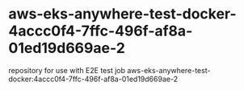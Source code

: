 # aws-eks-anywhere-test-docker-4accc0f4-7ffc-496f-af8a-01ed19d669ae-2
repository for use with E2E test job aws-eks-anywhere-test-docker:4accc0f4-7ffc-496f-af8a-01ed19d669ae-2
